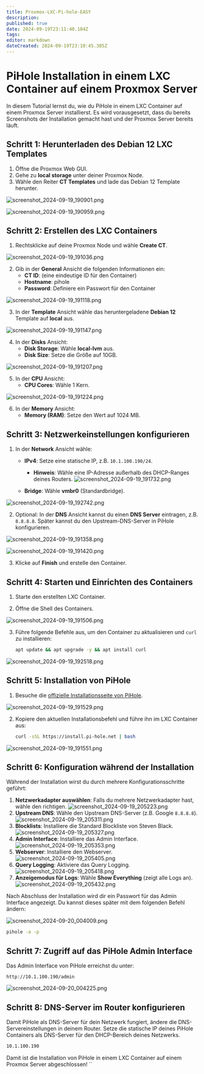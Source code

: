 ```yaml
---
title: Proxmox-LXC-Pi-hole-EASY
description: 
published: true
date: 2024-09-19T23:11:40.104Z
tags: 
editor: markdown
dateCreated: 2024-09-19T23:10:45.385Z
---
```


# PiHole Installation in einem LXC Container auf einem Proxmox Server

In diesem Tutorial lernst du, wie du PiHole in einem LXC Container auf einem Proxmox Server installierst. Es wird vorausgesetzt, dass du bereits Screenshots der Installation gemacht hast und der Proxmox Server bereits läuft.

## Schritt 1: Herunterladen des Debian 12 LXC Templates

1. Öffne die Proxmox Web GUI.
2. Gehe zu **local storage** unter deiner Proxmox Node.
3. Wähle den Reiter **CT Templates** und lade das Debian 12 Template herunter.

![screenshot_2024-09-19_190901.png](./img/screenshot_2024-09-19_190901.png)

![screenshot_2024-09-19_190959.png](./img/screenshot_2024-09-19_190959.png)

## Schritt 2: Erstellen des LXC Containers

1. Rechtsklicke auf deine Proxmox Node und wähle **Create CT**.

![screenshot_2024-09-19_191036.png](./img/screenshot_2024-09-19_191036.png)

2. Gib in der **General** Ansicht die folgenden Informationen ein:
   - **CT ID**: (eine eindeutige ID für den Container)
   - **Hostname**: pihole
   - **Password**: Definiere ein Passwort für den Container

![screenshot_2024-09-19_191118.png](./img/screenshot_2024-09-19_191118.png)

3. In der **Template** Ansicht wähle das heruntergeladene **Debian 12** Template auf **local** aus.

![screenshot_2024-09-19_191147.png](./img/screenshot_2024-09-19_191147.png)

4. In der **Disks** Ansicht:
   - **Disk Storage**: Wähle **local-lvm** aus.
   - **Disk Size**: Setze die Größe auf 10GB.

![screenshot_2024-09-19_191207.png](./img/screenshot_2024-09-19_191207.png)

5. In der **CPU** Ansicht:
   - **CPU Cores**: Wähle 1 Kern.

![screenshot_2024-09-19_191224.png](./img/screenshot_2024-09-19_191224.png)

6. In der **Memory** Ansicht:
   - **Memory (RAM)**: Setze den Wert auf 1024 MB.



## Schritt 3: Netzwerkeinstellungen konfigurieren

1. In der **Network** Ansicht wähle:
   - **IPv4**: Setze eine statische IP, z.B. `10.1.100.190/24`.
     - **Hinweis**: Wähle eine IP-Adresse außerhalb des DHCP-Ranges deines Routers.
		  ![screenshot_2024-09-19_191732.png](./img/screenshot_2024-09-19_191732.png)

   - **Bridge**: Wähle **vmbr0** (Standardbridge).

![screenshot_2024-09-19_192742.png](./img/screenshot_2024-09-19_192742.png)


2. Optional: In der **DNS** Ansicht kannst du einen **DNS Server** eintragen, z.B. `8.8.8.8`. Später kannst du den Upstream-DNS-Server in PiHole konfigurieren.

![screenshot_2024-09-19_191358.png](./img/screenshot_2024-09-19_191358.png)

![screenshot_2024-09-19_191420.png](./img/screenshot_2024-09-19_191420.png)


3. Klicke auf **Finish** und erstelle den Container.

## Schritt 4: Starten und Einrichten des Containers

1. Starte den erstellten LXC Container.

2. Öffne die Shell des Containers.

![screenshot_2024-09-19_191506.png](./img/screenshot_2024-09-19_191506.png)

3. Führe folgende Befehle aus, um den Container zu aktualisieren und `curl` zu installieren:

   ```bash
   apt update && apt upgrade -y && apt install curl
   ```
![screenshot_2024-09-19_192518.png](./img/screenshot_2024-09-19_192518.png)


## Schritt 5: Installation von PiHole

1. Besuche die [offizielle Installationsseite von PiHole](https://docs.pi-hole.net/main/basic-install/).

![screenshot_2024-09-19_191529.png](./img/screenshot_2024-09-19_191529.png)

2. Kopiere den aktuellen Installationsbefehl und führe ihn im LXC Container aus:

   ```bash
   curl -sSL https://install.pi-hole.net | bash
   ```

![screenshot_2024-09-19_191551.png](./img/screenshot_2024-09-19_191551.png)

## Schritt 6: Konfiguration während der Installation

Während der Installation wirst du durch mehrere Konfigurationsschritte geführt:






1. **Netzwerkadapter auswählen**: Falls du mehrere Netzwerkadapter hast, wähle den richtigen.
   ![screenshot_2024-09-19_205223.png](./img/screenshot_2024-09-19_205223.png)
2. **Upstream DNS**: Wähle den Upstream DNS-Server (z.B. Google `8.8.8.8`).
	 ![screenshot_2024-09-19_205311.png](./img/screenshot_2024-09-19_205311.png)
3. **Blocklists**: Installiere die Standard Blockliste von Steven Black.
   ![screenshot_2024-09-19_205327.png](./img/screenshot_2024-09-19_205327.png)
4. **Admin Interface**: Installiere das Admin Interface.
   ![screenshot_2024-09-19_205353.png](./img/screenshot_2024-09-19_205353.png)
5. **Webserver**: Installiere den Webserver.
   ![screenshot_2024-09-19_205405.png](./img/screenshot_2024-09-19_205405.png)
6. **Query Logging**: Aktiviere das Query Logging.
   ![screenshot_2024-09-19_205418.png](./img/screenshot_2024-09-19_205418.png)
7. **Anzeigemodus für Logs**: Wähle **Show Everything** (zeigt alle Logs an).
   ![screenshot_2024-09-19_205432.png](./img/screenshot_2024-09-19_205432.png)



Nach Abschluss der Installation wird dir ein Passwort für das Admin Interface angezeigt. Du kannst dieses später mit dem folgenden Befehl ändern:

![screenshot_2024-09-20_004009.png](./img/screenshot_2024-09-20_004009.png)


```bash
pihole -a -p

```

## Schritt 7: Zugriff auf das PiHole Admin Interface

Das Admin Interface von PiHole erreichst du unter:

```
http://10.1.100.190/admin
```

![screenshot_2024-09-20_004225.png](./img/screenshot_2024-09-20_004225.png)

## Schritt 8: DNS-Server im Router konfigurieren

Damit PiHole als DNS-Server für dein Netzwerk fungiert, ändere die DNS-Servereinstellungen in deinem Router. Setze die statische IP deines PiHole Containers als DNS-Server für den DHCP-Bereich deines Netzwerks.

```bash
10.1.100.190
```

Damit ist die Installation von PiHole in einem LXC Container auf einem Proxmox Server abgeschlossen!
``
